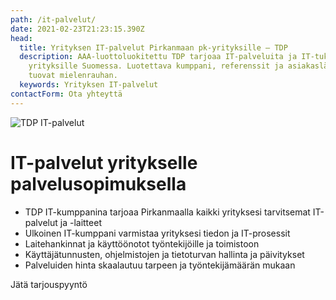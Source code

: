 ```yaml
---
path: /it-palvelut/
date: 2021-02-23T21:23:15.390Z
head:
  title: Yrityksen IT-palvelut Pirkanmaan pk-yrityksille – TDP
  description: AAA-luottoluokitettu TDP tarjoaa IT-palveluita ja IT-tukea
    yrityksille Suomessa. Luotettava kumppani, referenssit ja asiakaslähtöisyys
    tuovat mielenrauhan.
  keywords: Yrityksen IT-palvelut
contactForm: Ota yhteyttä
---
```


<HeroBlock bgColor="brand" imageAlign="right">

<div className="HeroBlockImage">

![TDP IT-palvelut](/assets/palvelut-tinified.jpg)

</div>

<div className="HeroBlockContent">

# IT-palvelut yritykselle palvelusopimuksella 

* TDP IT-kumppanina tarjoaa Pirkanmaalla kaikki yrityksesi tarvitsemat IT-palvelut ja -laitteet
* ﻿Ulkoinen IT-kumppani varmistaa yrityksesi tiedon ja IT-prosessit
* Laitehankinnat ja käyttöönotot työntekijöille ja toimistoon
* Käyttäjätunnusten, ohjelmistojen ja tietoturvan hallinta ja päivitykset 
* Palveluiden hinta skaalautuu tarpeen ja työntekijämäärän mukaan

<CallToAction bgColor="dark" url="#contact-form" align="left">Jätä tarjouspyyntö</CallToAction>

</div>

</HeroBlock>


<Cards cardsPerRow="3" cards='[{"bgColor":"lightest","title":"TDP KyberAkatemia","linkBgColor":"brand","linkText":"Kouluta tietoturvaa","link":"/it-palvelut/tdp-kyberakatemia","content":"Työntekijöille korkeampi tietoturvatietoisuus interaktiivisella, henkilökohtaisella koulutusalustalla."},{"bgColor":"lightest","title":"Keskitetty hallinta","linkBgColor":"brand","content":"Keskitetty koneiden, käyttäjien ja kirjautumisten hallinta. ","link":"/it-palvelut/keskitetty-hallinta","linkText":"Keskitä"},{"bgColor":"lightest","title":"TDP Tuki","linkBgColor":"brand","content":"TDP Tuki takaa työskentelyn sujuvuuden. ","link":"/it-palvelut/tuki-ja-huolto","linkText":"Lue lisää"},{"bgColor":"lightest","title":"Tietoturvapalvelut","linkBgColor":"brand","content":"Tietoturvapalvelut tarjoavat kattavan virus- ja haittaohjelma suojauksen.\n\n","linkText":"Tutustu tarkemmin","link":"/it-palvelut/tietoturva-total-ja-lite"},{"bgColor":"lightest","title":"Pilvipalveluiden varmuuskopiointi","linkBgColor":"brand","link":"/it-palvelut/varmuuskopiointi","linkText":"Varmista tietosi","content":"Kattava pilvipohjainen varmuuskopiointi MS/Google verkkolevylle ja palveluihin tallennetulle datalle."},{"bgColor":"lightest","title":"IT-ulkoistus","linkBgColor":"brand","content":"Ulkoistamalla IT:n yrityksesi saa arkeensa tehokkuutta ja etukäteen laskettavia kustannussäästöjä.","link":"/it-palvelut/it-ulkoistus","linkText":"Kysy tarjoustamme"},{"bgColor":"lightest","title":"Liiketoimintasovellukset | Google Workspace","linkBgColor":"brand","link":"/ohjelmistot/google-workspace","linkText":"Tilaa Workspace","content":"Google Workspace tarjoaa yritystason sähköpostit omalla domainillanne, sekä kattavan kokoelman yhteistyö- ja tuottavuustyökaluja."},{"bgColor":"lightest","title":"Liiketoimintasovellukset | Microsoft 365","linkBgColor":"brand","link":"/ohjelmistot/microsoft-365","linkText":"Tutustu tarkemmin","content":"MS 365 tarjoaa yritystason sähköpostit omalla domainillanne, sekä kattavan kokoelman yhteistyö- ja tuottavuustyökaluja."}]' />